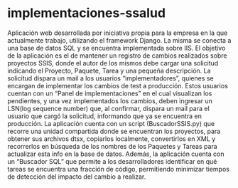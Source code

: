 # implementaciones-ssalud

Aplicación web desarrollada por iniciativa propia para la empresa en la que actualmente trabajo, utilizando el framework Django. La misma se conecta a una base de datos SQL y se encuentra implementada sobre IIS.
El objetivo de la aplicación es el de mantener un registro de cambios realizados sobre proyectos SSIS, donde el autor de los mismos debe cargar una solicitud indicando el Proyecto, Paquete, Tarea y una pequeña descripción.
La solicitud dispara un mail a los usuarios “implementadores”, quienes se encargan de implementar los cambios de test a producción. Estos usuarios cuentan con un “Panel de implementaciones” en el cual visualizan los pendientes, y una vez implementados los cambios, deben ingresar un LSN(log sequence number) que, al confirmar, dispara un mail para el usuario que cargó la solicitud, informando que ya se encuentra en producción.
La aplicación cuenta con un script (BuscadorSSIS.py) que recorre una unidad compartida donde se encuentran los proyectos, para obtener sus archivos dtsx, copiarlos localmente, convertirlos en XML y recorrerlos en búsqueda de los nombres de los Paquetes y Tareas para actualizar esta info en la base de datos.
Además, la aplicación cuenta con un “Buscador SQL” que permite a los desarrolladores identificar en qué tareas se encuentra una fracción de código, permitiendo minimizar tiempos de detección del impacto del cambio a realizar.


